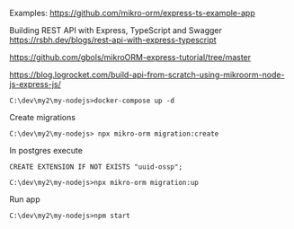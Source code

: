 Examples:
https://github.com/mikro-orm/express-ts-example-app

Building REST API with Express, TypeScript and Swagger
https://rsbh.dev/blogs/rest-api-with-express-typescript

https://github.com/gbols/mikroORM-express-tutorial/tree/master

https://blog.logrocket.com/build-api-from-scratch-using-mikroorm-node-js-express-js/


```
C:\dev\my2\my-nodejs>docker-compose up -d
```

Create migrations
```
C:\dev\my2\my-nodejs> npx mikro-orm migration:create
```

In postgres execute
```
CREATE EXTENSION IF NOT EXISTS "uuid-ossp";
```

```
C:\dev\my2\my-nodejs>npx mikro-orm migration:up   
```

Run app
```
C:\dev\my2\my-nodejs>npm start
```